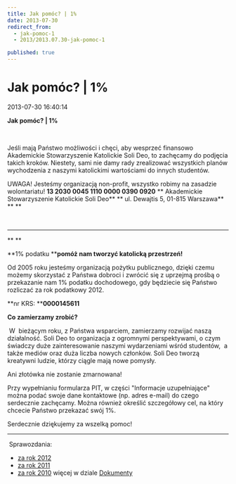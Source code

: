 ```yaml
---
title: Jak pomóc? | 1%
date: 2013-07-30
redirect_from: 
  - jak-pomoc-1
  - 2013/2013.07.30-jak-pomoc-1

published: true
---
```




# Jak pomóc? | 1%

<time>2013-07-30 16:40:14</time>


**Jak pomóc? | 1%**


 


Jeśli mają Państwo możliwości i chęci, aby wesprzeć finansowo Akademickie Stowarzyszenie Katolickie Soli Deo, to zachęcamy do podjęcia takich kroków. Niestety, sami nie damy rady zrealizować wszystkich planów wychodzenia z naszymi katolickimi wartościami do innych studentów.

 UWAGA! Jesteśmy organizacją non-profit, wszystko robimy na zasadzie wolontariatu!
**13 2030 0045 1110 0000 0390 0920**
** Akademickie Stowarzyszenie Katolickie Soli Deo**
** ul. Dewajtis 5, 01-815 Warszawa**
**
**


 

***


** **


**1% podatku
 ****pomóż nam tworzyć katolicką przestrzeń!**

 Od 2005 roku jesteśmy organizacją pożytku publicznego, dzięki czemu możemy skorzystać z Państwa dobroci i zwrócić się z uprzejmą prośbą o przekazanie nam 1% podatku dochodowego, gdy będziecie się Państwo rozliczać za rok podatkowy 2012.


**nr KRS: ****0000145611**


**Co zamierzamy zrobić?**


 W  bieżącym roku, z Państwa wsparciem, zamierzamy rozwijać naszą działalność. Soli Deo to organizacja z ogromnymi perspektywami, o czym świadczy duże zainteresowanie naszymi wydarzeniami wśród studentów,  a także mediów oraz duża liczba nowych członków. Soli Deo tworzą kreatywni ludzie, którzy ciągle mają nowe pomysły.
 
 Ani złotówka nie zostanie zmarnowana!
 
 Przy wypełnianiu formularza PIT, w części "Informacje uzupełniające" można podać swoje dane kontaktowe (np. adres e-mail) do czego serdecznie zachęcamy. Można również określić szczegółowy cel, na który chcecie Państwo przekazać swój 1%.
 
 Serdecznie dziękujemy za wszelką pomoc!


--------
 
 Sprawozdania:


- [za rok 2012](http://nowy.solideo.pl/images/Dokumenty/Roczne_sprawozdanie_merytoryczne_z_dzialalnosci_2012.pdf)
- [za rok 2011](http://nowy.solideo.pl/images/Sprawozdanie_merytoryczne_za_rok_2011.pdf)
- [za rok 2010](http://nowy.solideo.pl/images/Sprawozdanie_merytoryczne_za_rok_2010.pdf)
więcej w dziale [Dokumenty](index.php?option=com_content&view=article&id=5284&catid=15&Itemid=181)


<!--{{json:{"created_date":"2013-07-30 16:40:14","publish_down":"0000-00-00 00:00:00","id":"5239"}}}-->